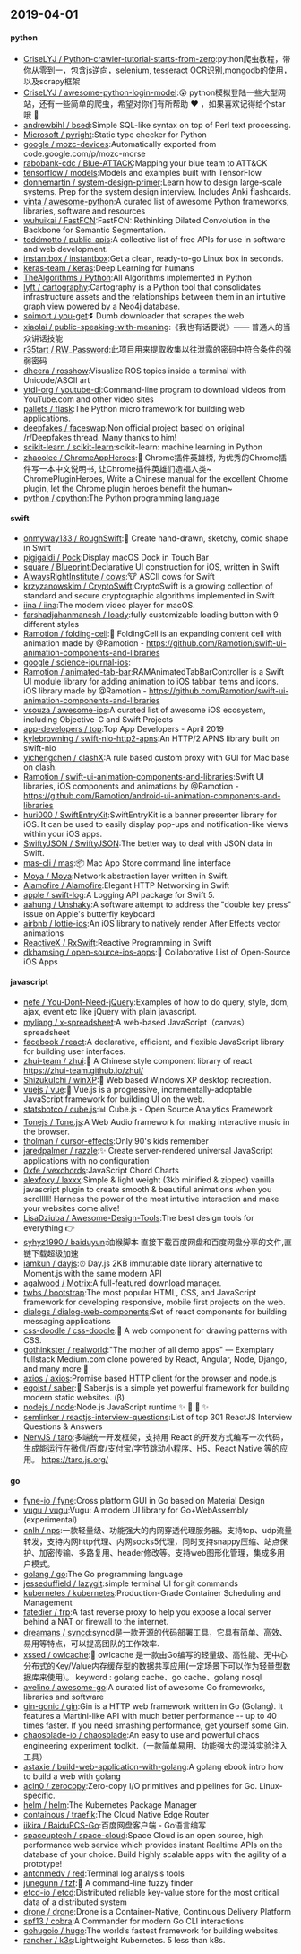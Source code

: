 ## 2019-04-01

#### python
* [CriseLYJ / Python-crawler-tutorial-starts-from-zero](https://github.com/CriseLYJ/Python-crawler-tutorial-starts-from-zero):python爬虫教程，带你从零到一，包含js逆向，selenium, tesseract OCR识别,mongodb的使用，以及scrapy框架
* [CriseLYJ / awesome-python-login-model](https://github.com/CriseLYJ/awesome-python-login-model):😮 python模拟登陆一些大型网站，还有一些简单的爬虫，希望对你们有所帮助 ❤️ ，如果喜欢记得给个star哦 🌟
* [andrewbihl / bsed](https://github.com/andrewbihl/bsed):Simple SQL-like syntax on top of Perl text processing.
* [Microsoft / pyright](https://github.com/Microsoft/pyright):Static type checker for Python
* [google / mozc-devices](https://github.com/google/mozc-devices):Automatically exported from code.google.com/p/mozc-morse
* [rabobank-cdc / Blue-ATTACK](https://github.com/rabobank-cdc/Blue-ATTACK):Mapping your blue team to ATT&CK
* [tensorflow / models](https://github.com/tensorflow/models):Models and examples built with TensorFlow
* [donnemartin / system-design-primer](https://github.com/donnemartin/system-design-primer):Learn how to design large-scale systems. Prep for the system design interview. Includes Anki flashcards.
* [vinta / awesome-python](https://github.com/vinta/awesome-python):A curated list of awesome Python frameworks, libraries, software and resources
* [wuhuikai / FastFCN](https://github.com/wuhuikai/FastFCN):FastFCN: Rethinking Dilated Convolution in the Backbone for Semantic Segmentation.
* [toddmotto / public-apis](https://github.com/toddmotto/public-apis):A collective list of free APIs for use in software and web development.
* [instantbox / instantbox](https://github.com/instantbox/instantbox):Get a clean, ready-to-go Linux box in seconds.
* [keras-team / keras](https://github.com/keras-team/keras):Deep Learning for humans
* [TheAlgorithms / Python](https://github.com/TheAlgorithms/Python):All Algorithms implemented in Python
* [lyft / cartography](https://github.com/lyft/cartography):Cartography is a Python tool that consolidates infrastructure assets and the relationships between them in an intuitive graph view powered by a Neo4j database.
* [soimort / you-get](https://github.com/soimort/you-get):⏬ Dumb downloader that scrapes the web
* [xiaolai / public-speaking-with-meaning](https://github.com/xiaolai/public-speaking-with-meaning):《我也有话要说》—— 普通人的当众讲话技能
* [r35tart / RW_Password](https://github.com/r35tart/RW_Password):此项目用来提取收集以往泄露的密码中符合条件的强弱密码
* [dheera / rosshow](https://github.com/dheera/rosshow):Visualize ROS topics inside a terminal with Unicode/ASCII art
* [ytdl-org / youtube-dl](https://github.com/ytdl-org/youtube-dl):Command-line program to download videos from YouTube.com and other video sites
* [pallets / flask](https://github.com/pallets/flask):The Python micro framework for building web applications.
* [deepfakes / faceswap](https://github.com/deepfakes/faceswap):Non official project based on original /r/Deepfakes thread. Many thanks to him!
* [scikit-learn / scikit-learn](https://github.com/scikit-learn/scikit-learn):scikit-learn: machine learning in Python
* [zhaoolee / ChromeAppHeroes](https://github.com/zhaoolee/ChromeAppHeroes):🌈 Chrome插件英雄榜, 为优秀的Chrome插件写一本中文说明书, 让Chrome插件英雄们造福人类~ ChromePluginHeroes, Write a Chinese manual for the excellent Chrome plugin, let the Chrome plugin heroes benefit the human~
* [python / cpython](https://github.com/python/cpython):The Python programming language

#### swift
* [onmyway133 / RoughSwift](https://github.com/onmyway133/RoughSwift):🎃 Create hand-drawn, sketchy, comic shape in Swift
* [pigigaldi / Pock](https://github.com/pigigaldi/Pock):Display macOS Dock in Touch Bar
* [square / Blueprint](https://github.com/square/Blueprint):Declarative UI construction for iOS, written in Swift
* [AlwaysRightInstitute / cows](https://github.com/AlwaysRightInstitute/cows):🐮 ASCII cows for Swift
* [krzyzanowskim / CryptoSwift](https://github.com/krzyzanowskim/CryptoSwift):CryptoSwift is a growing collection of standard and secure cryptographic algorithms implemented in Swift
* [iina / iina](https://github.com/iina/iina):The modern video player for macOS.
* [farshadjahanmanesh / loady](https://github.com/farshadjahanmanesh/loady):fully customizable loading button with 9 different styles
* [Ramotion / folding-cell](https://github.com/Ramotion/folding-cell):📃 FoldingCell is an expanding content cell with animation made by @Ramotion - https://github.com/Ramotion/swift-ui-animation-components-and-libraries
* [google / science-journal-ios](https://github.com/google/science-journal-ios):
* [Ramotion / animated-tab-bar](https://github.com/Ramotion/animated-tab-bar):RAMAnimatedTabBarController is a Swift UI module library for adding animation to iOS tabbar items and icons. iOS library made by @Ramotion - https://github.com/Ramotion/swift-ui-animation-components-and-libraries
* [vsouza / awesome-ios](https://github.com/vsouza/awesome-ios):A curated list of awesome iOS ecosystem, including Objective-C and Swift Projects
* [app-developers / top](https://github.com/app-developers/top):Top App Developers - April 2019
* [kylebrowning / swift-nio-http2-apns](https://github.com/kylebrowning/swift-nio-http2-apns):An HTTP/2 APNS library built on swift-nio
* [yichengchen / clashX](https://github.com/yichengchen/clashX):A rule based custom proxy with GUI for Mac base on clash.
* [Ramotion / swift-ui-animation-components-and-libraries](https://github.com/Ramotion/swift-ui-animation-components-and-libraries):Swift UI libraries, iOS components and animations by @Ramotion - https://github.com/Ramotion/android-ui-animation-components-and-libraries
* [huri000 / SwiftEntryKit](https://github.com/huri000/SwiftEntryKit):SwiftEntryKit is a banner presenter library for iOS. It can be used to easily display pop-ups and notification-like views within your iOS apps.
* [SwiftyJSON / SwiftyJSON](https://github.com/SwiftyJSON/SwiftyJSON):The better way to deal with JSON data in Swift.
* [mas-cli / mas](https://github.com/mas-cli/mas):📦 Mac App Store command line interface
* [Moya / Moya](https://github.com/Moya/Moya):Network abstraction layer written in Swift.
* [Alamofire / Alamofire](https://github.com/Alamofire/Alamofire):Elegant HTTP Networking in Swift
* [apple / swift-log](https://github.com/apple/swift-log):A Logging API package for Swift 5.
* [aahung / Unshaky](https://github.com/aahung/Unshaky):A software attempt to address the "double key press" issue on Apple's butterfly keyboard
* [airbnb / lottie-ios](https://github.com/airbnb/lottie-ios):An iOS library to natively render After Effects vector animations
* [ReactiveX / RxSwift](https://github.com/ReactiveX/RxSwift):Reactive Programming in Swift
* [dkhamsing / open-source-ios-apps](https://github.com/dkhamsing/open-source-ios-apps):📱 Collaborative List of Open-Source iOS Apps

#### javascript
* [nefe / You-Dont-Need-jQuery](https://github.com/nefe/You-Dont-Need-jQuery):Examples of how to do query, style, dom, ajax, event etc like jQuery with plain javascript.
* [myliang / x-spreadsheet](https://github.com/myliang/x-spreadsheet):A web-based JavaScript（canvas） spreadsheet
* [facebook / react](https://github.com/facebook/react):A declarative, efficient, and flexible JavaScript library for building user interfaces.
* [zhui-team / zhui](https://github.com/zhui-team/zhui):🚀 A Chinese style component library of react https://zhui-team.github.io/zhui/
* [ShizukuIchi / winXP](https://github.com/ShizukuIchi/winXP):🏁 Web based Windows XP desktop recreation.
* [vuejs / vue](https://github.com/vuejs/vue):🖖 Vue.js is a progressive, incrementally-adoptable JavaScript framework for building UI on the web.
* [statsbotco / cube.js](https://github.com/statsbotco/cube.js):📊 Cube.js - Open Source Analytics Framework
* [Tonejs / Tone.js](https://github.com/Tonejs/Tone.js):A Web Audio framework for making interactive music in the browser.
* [tholman / cursor-effects](https://github.com/tholman/cursor-effects):Only 90's kids remember
* [jaredpalmer / razzle](https://github.com/jaredpalmer/razzle):✨ Create server-rendered universal JavaScript applications with no configuration
* [0xfe / vexchords](https://github.com/0xfe/vexchords):JavaScript Chord Charts
* [alexfoxy / laxxx](https://github.com/alexfoxy/laxxx):Simple & light weight (3kb minified & zipped) vanilla javascript plugin to create smooth & beautiful animations when you scrolllll! Harness the power of the most intuitive interaction and make your websites come alive!
* [LisaDziuba / Awesome-Design-Tools](https://github.com/LisaDziuba/Awesome-Design-Tools):The best design tools for everything 👉
* [syhyz1990 / baiduyun](https://github.com/syhyz1990/baiduyun):油猴脚本 直接下载百度网盘和百度网盘分享的文件,直链下载超级加速
* [iamkun / dayjs](https://github.com/iamkun/dayjs):⏰ Day.js 2KB immutable date library alternative to Moment.js with the same modern API
* [agalwood / Motrix](https://github.com/agalwood/Motrix):A full-featured download manager.
* [twbs / bootstrap](https://github.com/twbs/bootstrap):The most popular HTML, CSS, and JavaScript framework for developing responsive, mobile first projects on the web.
* [dialogs / dialog-web-components](https://github.com/dialogs/dialog-web-components):Set of react components for building messaging applications
* [css-doodle / css-doodle](https://github.com/css-doodle/css-doodle):🎨 A web component for drawing patterns with CSS.
* [gothinkster / realworld](https://github.com/gothinkster/realworld):"The mother of all demo apps" — Exemplary fullstack Medium.com clone powered by React, Angular, Node, Django, and many more 🏅
* [axios / axios](https://github.com/axios/axios):Promise based HTTP client for the browser and node.js
* [egoist / saber](https://github.com/egoist/saber):🎀 Saber.js is a simple yet powerful framework for building modern static websites. (β)
* [nodejs / node](https://github.com/nodejs/node):Node.js JavaScript runtime ✨ 🐢 🚀 ✨
* [semlinker / reactjs-interview-questions](https://github.com/semlinker/reactjs-interview-questions):List of top 301 ReactJS Interview Questions & Answers
* [NervJS / taro](https://github.com/NervJS/taro):多端统一开发框架，支持用 React 的开发方式编写一次代码，生成能运行在微信/百度/支付宝/字节跳动小程序、H5、React Native 等的应用。 https://taro.js.org/

#### go
* [fyne-io / fyne](https://github.com/fyne-io/fyne):Cross platform GUI in Go based on Material Design
* [vugu / vugu](https://github.com/vugu/vugu):Vugu: A modern UI library for Go+WebAssembly (experimental)
* [cnlh / nps](https://github.com/cnlh/nps):一款轻量级、功能强大的内网穿透代理服务器。支持tcp、udp流量转发，支持内网http代理、内网socks5代理，同时支持snappy压缩、站点保护、加密传输、多路复用、header修改等。支持web图形化管理，集成多用户模式。
* [golang / go](https://github.com/golang/go):The Go programming language
* [jesseduffield / lazygit](https://github.com/jesseduffield/lazygit):simple terminal UI for git commands
* [kubernetes / kubernetes](https://github.com/kubernetes/kubernetes):Production-Grade Container Scheduling and Management
* [fatedier / frp](https://github.com/fatedier/frp):A fast reverse proxy to help you expose a local server behind a NAT or firewall to the internet.
* [dreamans / syncd](https://github.com/dreamans/syncd):syncd是一款开源的代码部署工具，它具有简单、高效、易用等特点，可以提高团队的工作效率.
* [xssed / owlcache](https://github.com/xssed/owlcache):🦉 owlcache 是一款由Go编写的轻量级、高性能、无中心分布式的Key/Value内存缓存型的数据共享应用(一定场景下可以作为轻量型数据库来使用)。 keyword : golang cache、go cache、golang nosql
* [avelino / awesome-go](https://github.com/avelino/awesome-go):A curated list of awesome Go frameworks, libraries and software
* [gin-gonic / gin](https://github.com/gin-gonic/gin):Gin is a HTTP web framework written in Go (Golang). It features a Martini-like API with much better performance -- up to 40 times faster. If you need smashing performance, get yourself some Gin.
* [chaosblade-io / chaosblade](https://github.com/chaosblade-io/chaosblade):An easy to use and powerful chaos engineering experiment toolkit.（一款简单易用、功能强大的混沌实验注入工具）
* [astaxie / build-web-application-with-golang](https://github.com/astaxie/build-web-application-with-golang):A golang ebook intro how to build a web with golang
* [acln0 / zerocopy](https://github.com/acln0/zerocopy):Zero-copy I/O primitives and pipelines for Go. Linux-specific.
* [helm / helm](https://github.com/helm/helm):The Kubernetes Package Manager
* [containous / traefik](https://github.com/containous/traefik):The Cloud Native Edge Router
* [iikira / BaiduPCS-Go](https://github.com/iikira/BaiduPCS-Go):百度网盘客户端 - Go语言编写
* [spaceuptech / space-cloud](https://github.com/spaceuptech/space-cloud):Space Cloud is an open source, high performance web service which provides instant Realtime APIs on the database of your choice. Build highly scalable apps with the agility of a prototype!
* [antonmedv / red](https://github.com/antonmedv/red):Terminal log analysis tools
* [junegunn / fzf](https://github.com/junegunn/fzf):🌸 A command-line fuzzy finder
* [etcd-io / etcd](https://github.com/etcd-io/etcd):Distributed reliable key-value store for the most critical data of a distributed system
* [drone / drone](https://github.com/drone/drone):Drone is a Container-Native, Continuous Delivery Platform
* [spf13 / cobra](https://github.com/spf13/cobra):A Commander for modern Go CLI interactions
* [gohugoio / hugo](https://github.com/gohugoio/hugo):The world’s fastest framework for building websites.
* [rancher / k3s](https://github.com/rancher/k3s):Lightweight Kubernetes. 5 less than k8s.
